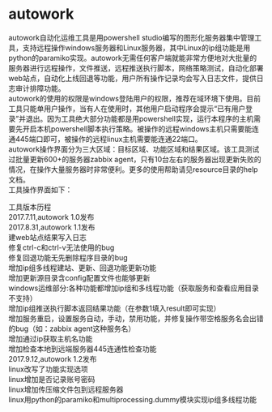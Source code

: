 # autowork
autowork自动化运维工具是用powershell studio编写的图形化服务器集中管理工具，支持远程操作windows服务器和Linux服务器，其中Linux的ip组功能是用python的paramiko实现。autowork无需任何客户端就能非常方便地对大批量的服务器进行远程操作，文件推送，远程推送执行脚本，网络策略测试，自动化部署web站点，自动化上线回退等功能，用户所有操作记录均会写入日志文件，提供日志审计排障功能。<br>
autowork的使用的权限是windows登陆用户的权限，推荐在域环境下使用。目前工具只能单用户操作，当有人在使用时，其他用户启动程序会提示“已有用户登录”并退出。因为工具绝大部分功能都是用powershell实现，运行本程序的主机需要先开启本机powershell脚本执行策略。被操作的远程windows主机只需要能连通445端口即可，被操作的远程linux主机需要能连通22端口。<br>
autowork操作界面分为三大区域：目标区域、功能区域和结果区域。该工具测试过批量更新600+的服务器zabbix agent，只有10台左右的服务器出现更新失败的情况，在操作大量服务器时非常便利。更多的使用帮助请见resource目录的help文档。<br>
工具操作界面如下：<br>



工具版本历程<br>
2017.7.11,autowork 1.0发布<br>
2017.8.31,autowork 1.1发布<br>
建web站点结果写入日志<br>
修复ctrl-c和ctrl-v无法使用的bug<br>
修复回退功能无先删除程序目录的bug<br>
增加ip组多线程建站、更新、回退功能更新功能<br>
增加更新源目录含config配置文件也能够更新<br>
windows运维部分:各种功能都增加ip组和多线程功能（获取服务和查看应用目录不支持）<br>
增加ip组推送执行脚本返回结果功能（在参数1填入result即可实现）<br>
增加服务重启，设置服务自动，手动，禁用功能，并修复操作带空格服务名会出错的bug（如：zabbix agent这种服务名）<br>
增加通过ip获取主机名功能<br>
增加检查本地到远端服务器445连通性检查功能<br>
2017.9.12,autowork 1.2发布<br>
linux改写了功能实现选项<br>
linux增加是否记录账号密码<br>
linux增加传压缩文件包到远程服务器<br>
linux用python的paramiko和multiprocessing.dummy模块实现ip组多线程功能<br>
